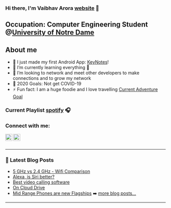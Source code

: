 ### Hi there, I'm Vaibhav Arora [website] 👋

## Occupation: Computer Engineering Student @[University of Notre Dame][nd]

## About me
- 🔭 I just made my first Android App: [KeyNotes][app]!
- 🌱 I’m currently learning everything 🤣
- 👯 I’m looking to network and meet other developers to make connections and to grow my network
- 🥅 2020 Goals: Not get COVID-19
- ⚡ Fun fact: I am a huge foodie and I love travelling [Current Adventure Goal][travel]

### Current Playlist [spotify] 🎧

### Connect with me:

[<img align="left" alt="codeSTACKr | LinkedIn" width="22px" src="https://cdn.jsdelivr.net/npm/simple-icons@v3/icons/linkedin.svg" />][linkedin]
[<img align="left" alt="codeSTACKr | Instagram" width="22px" src="https://cdn.jsdelivr.net/npm/simple-icons@v3/icons/instagram.svg" />][instagram]

<br />
<br />

---

### 📕 Latest Blog Posts

- [5 GHz vs 2.4 GHz - Wifi Comparison](https://www.techdumb.net/post/2-4-vs-5-ghz-whats-the-difference)
- [Alexa, is Siri better?](https://www.techdumb.net/post/alexa-is-siri-better)
- [Best video calling software](https://www.techdumb.net/post/which-is-the-best-video-calling-software)
- [On Cloud Drive](https://www.techdumb.net/post/on-cloud-drive)
- [Mid Range Phones are new Flagships](https://www.techdumb.net/post/mid-range-phones-are-the-new-flagships)
➡️ [more blog posts...](https://www.techdumb.net/)

---
[nd]: https://www.nd.edu/
[website]: https://linktr.ee/varora
[app]: https://play.google.com/store/apps/details?id=harmoniousmadness.harmoniousmadness.simplenotepad&hl=en_US&gl=US
[travel]: https://www.wisegeek.com/what-is-skydiving.htm
[facebook]: https://twitter.com/codeSTACKr
[instagram]: https://instagram.com/codeSTACKr
[linkedin]: https://linkedin.com/in/codeSTACKr
[spotify]: https://open.spotify.com/playlist/37i9dQZF1DWTLSN7iG21yC?si=oQnFRsC6SNSNOgn-or9iQw
